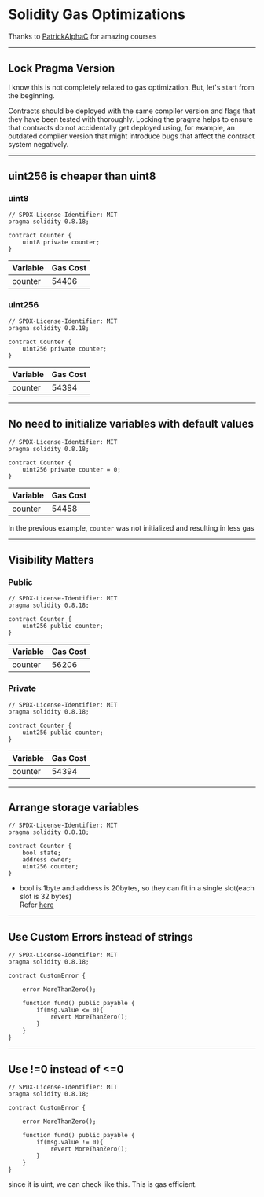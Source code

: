 # Solidity Gas Optimizations

Thanks to [PatrickAlphaC](https://github.com/PatrickAlphaC) for amazing courses

--------------

## Lock Pragma Version
I know this is not completely related to gas optimization. But, let's start from the beginning.

Contracts should be deployed with the same compiler version and flags that they have been tested with thoroughly. Locking the pragma helps to ensure that contracts do not accidentally get deployed using, for example, an outdated compiler version that might introduce bugs that affect the contract system negatively.

--------------

## uint256 is cheaper than uint8
### uint8
```solidity
// SPDX-License-Identifier: MIT
pragma solidity 0.8.18;

contract Counter {
    uint8 private counter;
}
```
| Variable | Gas Cost |
|---|---|
| counter | 54406 | 

### uint256
```solidity
// SPDX-License-Identifier: MIT
pragma solidity 0.8.18;

contract Counter {
    uint256 private counter;
}
```
| Variable | Gas Cost |
|---|---|
| counter | 54394 | 

--------------

## No need to initialize variables with default values
```solidity
// SPDX-License-Identifier: MIT
pragma solidity 0.8.18;

contract Counter {
    uint256 private counter = 0;
}
```
| Variable | Gas Cost |
|---|---|
| counter | 54458 | 

In the previous example, `counter` was not initialized and resulting in less gas

--------------

## Visibility Matters
### Public
```solidity
// SPDX-License-Identifier: MIT
pragma solidity 0.8.18;

contract Counter {
    uint256 public counter;
}
```
| Variable | Gas Cost |
|---|---|
| counter | 56206 | 

### Private
```solidity
// SPDX-License-Identifier: MIT
pragma solidity 0.8.18;

contract Counter {
    uint256 public counter;
}
```
| Variable | Gas Cost |
|---|---|
| counter | 54394 | 

--------------

## Arrange storage variables
```solidity
// SPDX-License-Identifier: MIT
pragma solidity 0.8.18;

contract Counter {
    bool state;
    address owner;
    uint256 counter;
}
```
- bool is 1byte and address is 20bytes, so they can fit in a single slot(each slot is 32 bytes)  
Refer [here](https://medium.com/@bloqarl/solidity-gas-optimization-1-understanding-how-evm-works-can-save-you-gas-44c87011b295)

--------------

## Use Custom Errors instead of strings
```solidity
// SPDX-License-Identifier: MIT
pragma solidity 0.8.18;

contract CustomError {

    error MoreThanZero();

    function fund() public payable {
        if(msg.value <= 0){
            revert MoreThanZero();
        }
    }
}
```

--------------

## Use !=0 instead of <=0
```solidity
// SPDX-License-Identifier: MIT
pragma solidity 0.8.18;

contract CustomError {

    error MoreThanZero();

    function fund() public payable {
        if(msg.value != 0){
            revert MoreThanZero();
        }
    }
}
```
since it is uint, we can check like this. This is gas efficient.






